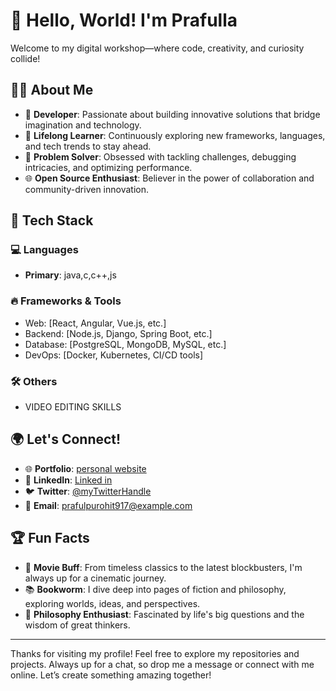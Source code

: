 # 👋 Hello, World! I'm Prafulla 

Welcome to my digital workshop—where code, creativity, and curiosity collide!  

## 🧑‍💻 About Me  

- 🚀 **Developer**: Passionate about building innovative solutions that bridge imagination and technology.  
- 🌱 **Lifelong Learner**: Continuously exploring new frameworks, languages, and tech trends to stay ahead.  
- 🎯 **Problem Solver**: Obsessed with tackling challenges, debugging intricacies, and optimizing performance.  
- 🌐 **Open Source Enthusiast**: Believer in the power of collaboration and community-driven innovation.  

## 🔧 Tech Stack  

### 💻 Languages  
- **Primary**: java,c,c++,js 

### 🔥 Frameworks & Tools  
- Web: [React, Angular, Vue.js, etc.]  
- Backend: [Node.js, Django, Spring Boot, etc.]  
- Database: [PostgreSQL, MongoDB, MySQL, etc.]  
- DevOps: [Docker, Kubernetes, CI/CD tools]  

### 🛠️ Others  
- VIDEO EDITING SKILLS

## 🌍 Let's Connect!  

- 🌐 **Portfolio**: [personal website](https://prafullapurohit.netlify.app/)  
- 💼 **LinkedIn**: [Linked in](www.linkedin.com/in/prafulla-purohit-79aa5623b)  
- 🐦 **Twitter**: [@myTwitterHandle](https://x.com/21Prafulla)  
- 📧 **Email**: [prafulpurohit917@example.com](mailto:prafulpurohit917@gmail.com)  

## 🏆 Fun Facts  
- 🎥 **Movie Buff**: From timeless classics to the latest blockbusters, I'm always up for a cinematic journey.
- 📚 **Bookworm**: I dive deep into pages of fiction and philosophy, exploring worlds, ideas, and perspectives.
- 💭 **Philosophy Enthusiast**: Fascinated by life's big questions and the wisdom of great thinkers.

---

Thanks for visiting my profile! Feel free to explore my repositories and projects. Always up for a chat, so drop me a message or connect with me online. Let’s create something amazing together!  
